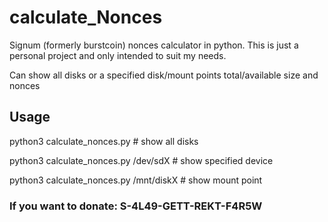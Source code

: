 # calculate_Nonces
Signum (formerly burstcoin) nonces calculator in python. This is just a personal project and only intended to suit my needs.

Can show all disks or a specified disk/mount points total/available size and nonces
## Usage
python3 calculate_nonces.py # show all disks

python3 calculate_nonces.py /dev/sdX # show specified device

python3 calculate_nonces.py /mnt/diskX # show mount point 

### If you want to donate: S-4L49-GETT-REKT-F4R5W
